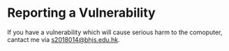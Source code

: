 # Reporting a Vulnerability

If you have a vulnerability which will cause serious harm to the comoputer,
cantact me via <s2018014@bhjs.edu.hk>.
